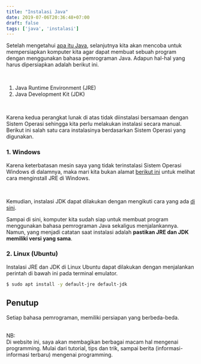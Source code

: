 ```yaml
---
title: "Instalasi Java"
date: 2019-07-06T20:36:48+07:00
draft: false
tags: ['java', 'instalasi']
---
```


Setelah mengetahui [apa itu Java](/posts/java/01-perkenalan/), selanjutnya kita akan
mencoba untuk mempersiapkan komputer kita agar dapat membuat sebuah program dengan
menggunakan bahasa pemrograman Java. Adapun hal-hal yang harus dipersiapkan adalah
berikut ini.

<br/>

1. Java Runtime Environment (JRE)
2. Java Development Kit (JDK)

<br/>

Karena kedua perangkat lunak di atas tidak diinstalasi bersamaan dengan Sistem Operasi sehingga
kita perlu melakukan instalasi secara manual. Berikut ini salah satu cara instalasinya berdasarkan
Sistem Operasi yang digunakan.

### 1. Windows
Karena keterbatasan mesin saya yang tidak terinstalasi Sistem Operasi Windows di dalamnya, maka
mari kita bukan alamat [berikut ini](https://www.whatismybrowser.com/guides/how-to-install-java/windows)
untuk melihat cara menginstall JRE di Windows.

<br/>

Kemudian, instalasi JDK dapat dilakukan dengan mengikuti cara yang ada [di sini](https://access.redhat.com/documentation/en-us/openjdk/11/html/openjdk_11_for_windows_getting_started_guide/getting_started_with_openjdk_for_windows).

Sampai di sini, komputer kita sudah siap untuk membuat program menggunakan bahasa pemrograman Java
sekaligus menjalankannya. Namun, yang menjadi catatan saat instalasi adalah
**pastikan JRE dan JDK memiliki versi yang sama**.

### 2. Linux (Ubuntu)
Instalasi JRE dan JDK di Linux Ubuntu dapat dilakukan dengan menjalankan perintah di bawah ini pada terminal emulator.
```sh
$ sudo apt install -y default-jre default-jdk
```

## Penutup
Setiap bahasa pemrograman, memiliki persiapan yang berbeda-beda.

<br/>
NB: <br/>
Di website ini, saya akan membagikan berbagai macam hal mengenai programming.
Mulai dari tutorial, tips dan trik, sampai berita (informasi-informasi terbaru)
mengenai programming.
